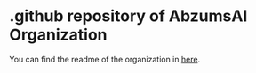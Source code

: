 # .github repository of AbzumsAI Organization

You can find the readme of the organization in [here](https://github.com/AbzumsAI/.github/blob/main/profile/README.md).
